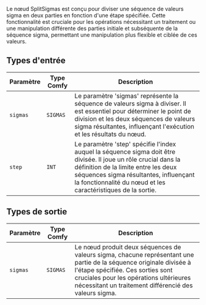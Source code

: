 
Le nœud SplitSigmas est conçu pour diviser une séquence de valeurs sigma en deux parties en fonction d'une étape spécifiée. Cette fonctionnalité est cruciale pour les opérations nécessitant un traitement ou une manipulation différente des parties initiale et subséquente de la séquence sigma, permettant une manipulation plus flexible et ciblée de ces valeurs.

## Types d'entrée

| Paramètre | Type Comfy | Description |
|-----------|------------|-------------|
| `sigmas`  | `SIGMAS`   | Le paramètre 'sigmas' représente la séquence de valeurs sigma à diviser. Il est essentiel pour déterminer le point de division et les deux séquences de valeurs sigma résultantes, influençant l'exécution et les résultats du nœud. |
| `step`    | `INT`      | Le paramètre 'step' spécifie l'index auquel la séquence sigma doit être divisée. Il joue un rôle crucial dans la définition de la limite entre les deux séquences sigma résultantes, influençant la fonctionnalité du nœud et les caractéristiques de la sortie. |

## Types de sortie

| Paramètre | Type Comfy | Description |
|-----------|------------|-------------|
| `sigmas`  | `SIGMAS`   | Le nœud produit deux séquences de valeurs sigma, chacune représentant une partie de la séquence originale divisée à l'étape spécifiée. Ces sorties sont cruciales pour les opérations ultérieures nécessitant un traitement différencié des valeurs sigma. |